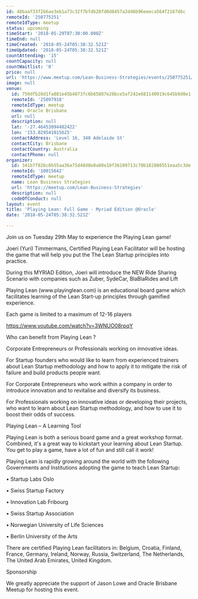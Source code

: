 ```yaml
---
id: 48baaf33f2b6ae3eb1a73c32f7bfdb28fd0d8457a2dd6b96eeeca564f2167d6c
remoteId: '250775251'
remoteIdType: meetup
status: upcoming
timeStart: '2018-05-29T07:30:00.000Z'
timeEnd: null
timeCreated: '2018-05-24T05:38:32.521Z'
timeUpdated: '2018-05-24T05:38:32.521Z'
countAttending: '15'
countCapacity: null
countWaitlist: '0'
price: null
url: 'https://www.meetup.com/Lean-Business-Strategies/events/250775251/'
image: null
venue:
  id: 759dfb28d1fa881e45b4073fc6b65887e28bce5af242e681140919c645b9d0e1
  remoteId: '25097918'
  remoteIdType: meetup
  name: Oracle Brisbane
  url: null
  description: null
  lat: '-27.46453094482422'
  lon: '153.029541015625'
  contactAddress: 'Level 16, 340 Adelaide St'
  contactCity: Brisbane
  contactCountry: Australia
  contactPhone: null
organizer:
  id: 341b7f826c8b55aa36a75d48d8e8a80e10f36100713c70b182880551eaa5c3de
  remoteId: '10015642'
  remoteIdType: meetup
  name: Lean Business Strategies
  url: 'https://meetup.com/Lean-Business-Strategies'
  description: null
  codeOfConduct: null
layout: event
title: 'Playing Lean: Full Game - Myriad Edition @Oracle'
date: '2018-05-24T05:38:32.521Z'

---
```

<p>Join us on Tuesday 29th May to experience the Playing Lean game!</p> <p>Joeri (Yuri) Timmermans, Certified Playing Lean Facilitator will be hosting the game that will help you put the The Lean Startup principles into practice.</p> <p>During this MYRIAD Edition, Joeri will introduce the NEW Ride Sharing Scenario with companies such as Zuber, SydeCar, BlaBlaRides and Lift</p> <p>Playing Lean (www.playinglean.com) is an educational board game which facilitates learning of the Lean Start-up principles through gamified experience.</p> <p>Each game is limited to a maximum of 12-16 players</p> <p><a href="https://www.youtube.com/watch?v=3WNUO08rpqY" class="embedded">https://www.youtube.com/watch?v=3WNUO08rpqY</a></p> <p>Who can benefit from Playing Lean ?</p> <p>Corporate Entrepreneurs or Professionals working on innovative ideas.</p> <p>For Startup founders who would like to learn from experienced trainers about Lean Startup methodology and how to apply it to mitigate the risk of failure and build products people want.</p> <p>For Corporate Entrepreneurs who work within a company in order to introduce innovation and to revitalise and diversify its business.</p> <p>For Professionals working on innovative ideas or developing their projects, who want to learn about Lean Startup methodology, and how to use it to boost their odds of success.</p> <p>Playing Lean – A Learning Tool</p> <p>Playing Lean is both a serious board game and a great workshop format. Combined, it's a great way to kickstart your learning about Lean Startup. You get to play a game, have a lot of fun and still call it work!</p> <p>Playing Lean is rapidly growing around the world with the following Governments and Institutions adopting the game to teach Lean Startup:</p> <p>• Startup Labs Oslo</p> <p>• Swiss Startup Factory</p> <p>• Innovation Lab Fribourg</p> <p>• Swiss Startup Association</p> <p>• Norwegian University of Life Sciences</p> <p>• Berlin University of the Arts</p> <p>There are certified Playing Lean facilitators in: Belgium, Croatia, Finland, France, Germany, Ireland, Norway, Russia, Switzerland, The Netherlands, The United Arab Emirates, United Kingdom.</p> <p>Sponsorship</p> <p>We greatly appreciate the support of Jason Lowe and Oracle Brisbane Meetup for hosting this event.</p>
